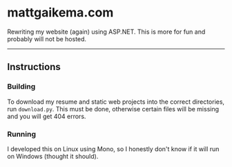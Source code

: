 ﻿# mattgaikema.com

Rewriting my website (again) using ASP.NET.
This is more for fun and probably will not be hosted.

---

## Instructions

### Building
To download my resume and static web projects into the correct directories,
run `download.py`.
This must be done,
otherwise certain files will be missing and you will get 404 errors.

### Running
I developed this on Linux using Mono,
so I honestly don't know if it will run on Windows (thought it should).